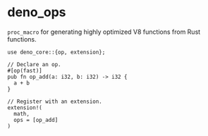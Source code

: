 # deno_ops

`proc_macro` for generating highly optimized V8 functions from Rust functions.

```rust,ignore
use deno_core::{op, extension};

// Declare an op.
#[op(fast)]
pub fn op_add(a: i32, b: i32) -> i32 {
  a + b
}

// Register with an extension.
extension!(
  math,
  ops = [op_add]
)
```
